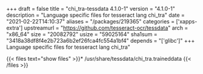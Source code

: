 +++
draft = false
title = "chi_tra-tessdata 4.1.0-1"
version = "4.1.0-1"
description = "Language specific files for tesseract lang chi_tra"
date = "2021-02-22T14:10:37"
aliases = "/packages/219365"
categories = ['xapps-extra']
upstreamurl = "https://github.com/tesseract-ocr/tessdata"
arch = "x86_64"
size = "20082792"
usize = "59025164"
sha1sum = "3418a38df8f4e2b723a6b2ef26fca4fc554a1bf4"
depends = "['glibc']"
+++
Language specific files for tesseract lang chi_tra"

{{< files text="show files" >}}* /usr/share/tessdata/chi_tra.traineddata
{{< /files >}}